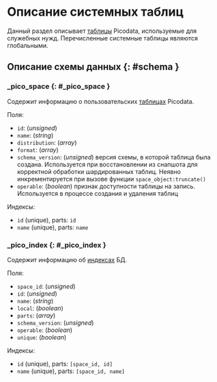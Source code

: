 # Описание системных таблиц

Данный раздел описывает [таблицы](../overview/glossary.md#table)
Picodata, используемые для служебных нужд. Перечисленные системные
таблицы являются глобальными.

## Описание схемы данных {: #schema }

### _pico_space {: #_pico_space }

Содержит информацию о пользовательских
[таблицах](../overview/glossary.md#table) Picodata.

Поля:

* `id`: (_unsigned_)
* `name`: (_string_)
* `distribution`: (_array_)
* `format`: (_array_)
* `schema_version`: (_unsigned_) версия схемы, в которой таблица была
  создана. Используется при восстановлении из снапшота для корректной
  обработки шардированных таблиц. Неявно инкрементируется при вызове
  функции `space_object:truncate()`
* `operable`: (_boolean_) признак доступности таблицы на запись.
  Используется в процессе создания и удаления таблиц

Индексы:

* `id` (unique), parts: `id`
* `name` (unique), parts: `name`

### _pico_index {: #_pico_index }

Содержит информацию об [индексах](../overview/glossary.md#index) БД.

Поля:

* `space_id`: (_unsigned_)
* `id`: (_unsigned_)
* `name`: (_string_)
* `local`: (_boolean_)
* `parts`: (_array_)
* `schema_version`: (_unsigned_)
* `operable`: (_boolean_)
* `unique`: (_boolean_)

Индексы:

* `id` (unique), parts: `[space_id, id]`
* `name` (unique), parts: `[space_id, name]`
